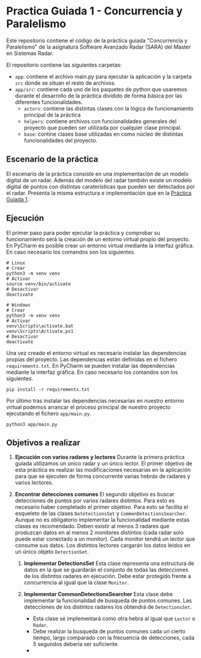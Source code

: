 # Practica Guiada 1 - Concurrencia y Paralelismo

Este repositorio contiene el código de la práctica guiada "Concurrencia y
Paralelismo" de la asignatura Software Avanzado Radar (SARA) del Master en
Sistemas Radar.

El repositorio contiene las siguientes carpetas:
- `app`: contiene el archivo main.py para ejecutar la aplicación y la carpeta
  `src` donde se situan el resto de archivos.
- `app/src`: contiene cada uno de los paquetes de python que usaremos durante
  el desarrollo de la práctica dividido de forma básica por las diferentes
  funcionalidades.
    - `actors`: contiene las distintas clases con la lógica de funcionamiento
      principal de la práctica
    - `helpers`: contiene archivos con funcionalidades generales del proyecto
      que pueden ser utilizada por cualquier clase principal.
    - `base`: contine clases base utilizadas en como núcleo de distintas
      funcionalidades del proyecto.

## Escenario de la práctica
El escenario de la práctica consiste en una implementación de un modelo
digital de un radar. Además del modelo del radar también existe un modelo
digital de puntos con distintas caraterísticas que pueden ser detectados por
el radar. Presenta la misma estructura e implementación que en la 
[Práctica Guiada 1](https://github.com/SARA-MSRA-UPM/PG1_concurrencia).

## Ejecución
El primer paso para poder ejecutar la práctica y comprobar su funcionamiento
será la creación de un entorno virtual propio del proyecto. En PyCharm es
posible crear un entorno virtual mediante la interfaz gráfica. En caso
necesario los comandos son los siguientes.
```
# Linux
# Crear
python3 -m venv venv
# Activar
source venv/bin/activate
# Desactivar
deactivate

# Windows
# Crear
python3 -m venv venv
# Activar
venv\Scripts\activate.bat
venv\Scripts\Activate.ps1
# Desactivar
deactivate
```

Una vez creado el entorno virtual es necesario instalar las dependencias
propias del proyecto. Las dependencias están definidas en el fichero
`requirements.txt`. En PyCharm se pueden instalar las dependencias mediante la
interfaz gráfica. En caso necesario los comandos son los siguientes.
```
pip install -r requirements.txt
```

Por último tras instalar las dependencias necesarias en nuestro entorno
virtual podemos arrancar el proceso principal de nuestro proyecto ejecutando
el fichero `app/main.py`.
```
python3 app/main.py
```

## Objetivos a realizar
1. **Ejecución con varios radares y lectores** Durante la primera práctica 
guiada utilizamos un único radar y un único lector. El primer objetivo de esta 
práctica es realizar las modificaciones necesarias en la aplicación para que 
se ejecuten de forma concurrente varias hebrás de radares y varios lectores.

2. **Encontrar detecciones comunes** El segundo objetivo es buscar detecciones 
de puntos por varios radares distintos. Para esto es necesario haber 
completado el primer objetivo. Para esto se facilita el esqueleto de las 
clases `DetetectionsSet` y `CommonDetectionsSearcher`. Aunque no es 
obligatorio implementar la funcionalidad mediante estas clases es recomendado. 
Deben existir al menos 3 radares que produzcan datos en al menos 2 monitores 
distintos (cada radar solo puede estar conectado a un monitor). Cada monitor 
tendrá un lector que consume sus datos. Los distintos lectores cargarán los 
datos leidos en un único objeto `DetectionSet`.

   1. **Implementar DetectionsSet** Esta clase representa una estructura de 
   datos en la que se guardarán el conjunto de todas las detecciones de los 
   distintos radares en ejecución. Debe estar protegido frente a concurrencia 
   al igual que la clase `Monitor`.

   2. **Implementar CommonDetectionsSearcher** Esta clase debe implementar la 
   funcionalidad de  busqueda de puntos comunes. Las detecciones de los 
   distintos radares los obtendrá de `DetectionsSet`. 
      - Esta clase se implementará como otra hebra al igual que `Lector` o 
      `Radar`.
      - Debe realizar la busqueda de puntos comunes cada un cierto tiempo, largo 
      comparado con la frecuencia de detecciones, cada 5 segundos debería ser 
      suficiente.
      - 
